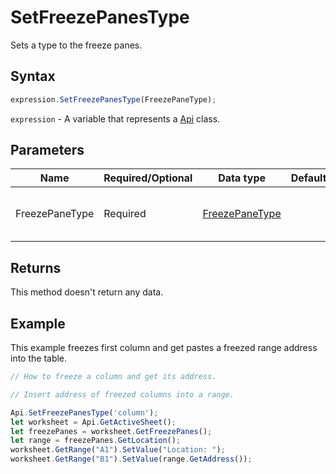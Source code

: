 # SetFreezePanesType

Sets a type to the freeze panes.

## Syntax

```javascript
expression.SetFreezePanesType(FreezePaneType);
```

`expression` - A variable that represents a [Api](../Api.md) class.

## Parameters

| **Name** | **Required/Optional** | **Data type** | **Default** | **Description** |
| ------------- | ------------- | ------------- | ------------- | ------------- |
| FreezePaneType | Required | [FreezePaneType](../../Enumeration/FreezePaneType.md) |  | The freeze panes type ("null" to unfreeze). |

## Returns

This method doesn't return any data.

## Example

This example freezes first column and get pastes a freezed range address into the table.

```javascript editor-xlsx
// How to freeze a column and get its address.

// Insert address of freezed columns into a range.

Api.SetFreezePanesType('column');
let worksheet = Api.GetActiveSheet();
let freezePanes = worksheet.GetFreezePanes();
let range = freezePanes.GetLocation();
worksheet.GetRange("A1").SetValue("Location: ");
worksheet.GetRange("B1").SetValue(range.GetAddress());
```
